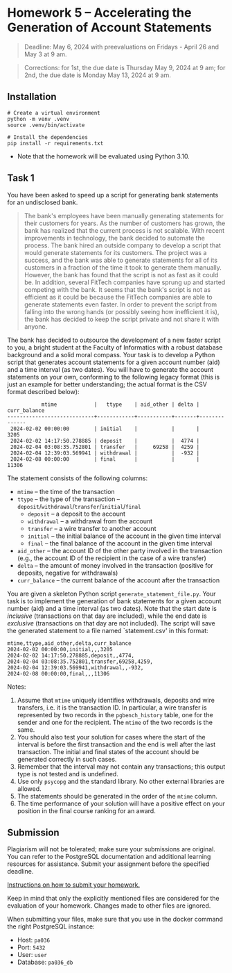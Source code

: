 # Homework 5 – Accelerating the Generation of Account Statements

> Deadline: May 6, 2024 with preevaluations on Fridays - April 26 and May 3 at 9 am.

> Corrections: for 1st, the due date is Thursday May 9, 2024 at 9 am; for 2nd, the due date is Monday May 13, 2024 at 9 am.

## Installation

```shell
# Create a virtual environment
python -m venv .venv
source .venv/bin/activate

# Install the dependencies
pip install -r requirements.txt
```

- Note that the homework will be evaluated using Python 3.10.

## Task 1

You have been asked to speed up a script for generating bank statements for an undisclosed bank.

> The bank's employees have been manually generating statements for their customers for years. As the number of customers has grown, the bank has realized that the current process is not scalable. With recent improvements in technology, the bank decided to automate the process. The bank hired an outside company to develop a script that would generate statements for its customers. The project was a success, and the bank was able to generate statements for all of its customers in a fraction of the time it took to generate them manually. However, the bank has found that the script is not as fast as it could be. In addition, several FitTech companies have sprung up and started competing with the bank. It seems that the bank's script is not as efficient as it could be because the FitTech companies are able to generate statements even faster. In order to prevent the script from falling into the wrong hands (or possibly seeing how inefficient it is), the bank has decided to keep the script private and not share it with anyone.

The bank has decided to outsource the development of a new faster script to you, a bright student at the Faculty of Informatics with a robust database background and a solid moral compass.
Your task is to develop a Python script that generates account statements for a given account number (aid) and a time interval (as two dates).
You will have to generate the account statements on your own, conforming to the following legacy format (this is just an example for better understanding; the actual format is the CSV format described below):

```
           mtime            |   ttype    | aid_other | delta | curr_balance
----------------------------+------------+-----------+-------+--------------
 2024-02-02 00:00:00        | initial    |           |       |         3205
 2024-02-02 14:17:50.278885 | deposit    |           |  4774 |
 2024-02-04 03:08:35.752801 | transfer   |     69258 |  4259 |
 2024-02-04 12:39:03.569941 | withdrawal |           |  -932 |
 2024-02-08 00:00:00        | final      |           |       |        11306
```

The statement consists of the following columns:
- `mtime` – the time of the transaction
- `ttype` – the type of the transaction – `deposit`/`withdrawal`/`transfer`/`initial`/`final`
  - `deposit` – a deposit to the account
  - `withdrawal` – a withdrawal from the account
  - `transfer` – a wire transfer to another account
  - `initial` – the initial balance of the account in the given time interval
  - `final` – the final balance of the account in the given time interval
- `aid_other` – the account ID of the other party involved in the transaction (e.g., the account ID of the recipient in the case of a wire transfer)
- `delta` – the amount of money involved in the transaction (positive for deposits, negative for withdrawals)
- `curr_balance` – the current balance of the account after the transaction

You are given a skeleton Python script `generate_statement_file.py`.
Your task is to implement the generation of bank statements for a given account number (aid) and a time interval (as two dates).
Note that the start date is _inclusive_ (transactions on that day are included), while the end date is _exclusive_ (transactions on that day are not included).
The script will save the generated statement to a file named `statement.csv' in this format:

```csv
mtime,ttype,aid_other,delta,curr_balance
2024-02-02 00:00:00,initial,,,3205
2024-02-02 14:17:50.278885,deposit,,4774,
2024-02-04 03:08:35.752801,transfer,69258,4259,
2024-02-04 12:39:03.569941,withdrawal,,-932,
2024-02-08 00:00:00,final,,,11306
```

Notes:
1. Assume that `mtime` uniquely identifies withdrawals, deposits and wire transfers, i.e. it is the transaction ID. In particular, a wire transfer is represented by two records in the `pgbench_history` table, one for the sender and one for the recipient. The `mtime` of the two records is the same.
2. You should also test your solution for cases where the start of the interval is before the first transaction and the end is well after the last transaction. The initial and final states of the account should be generated correctly in such cases.
3. Remember that the interval may not contain any transactions; this output type is not tested and is undefined.
4. Use only `psycopg` and the standard library. No other external libraries are allowed.
5. The statements should be generated in the order of the `mtime` column.
6. The time performance of your solution will have a positive effect on your position in the final course ranking for an award.

## Submission

Plagiarism will not be tolerated; make sure your submissions are original.
You can refer to the PostgreSQL documentation and additional learning resources for assistance.
Submit your assignment before the specified deadline.

[Instructions on how to submit your homework.](https://gitlab.fi.muni.cz/groups/pa036-students/-/wikis/02-Submitting-(and-Resubmitting)-Homework)

Keep in mind that only the explicitly mentioned files are considered for the evaluation of your homework.
Changes made to other files are ignored.

When submitting your files, make sure that you use in the docker command the right PostgreSQL instance:
- Host: `pa036`
- Port: `5432`
- User: `user`
- Database: `pa036_db`
